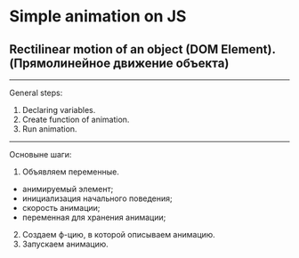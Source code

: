 # Simple animation on JS
## Rectilinear motion of an object (DOM Element). (Прямолинейное движение объекта)

---
General steps:

1. Declaring variables.
2. Create function of animation.
3. Run animation.

---
Основыне шаги:

1. Объявляем переменные.
 * анимируемый элемент;
 * инициализация начального поведения;
 * скорость анимации;
 * переменная для хранения анимации;
2. Создаем ф-цию, в которой описываем анимацию.
3. Запускаем анимацию.
